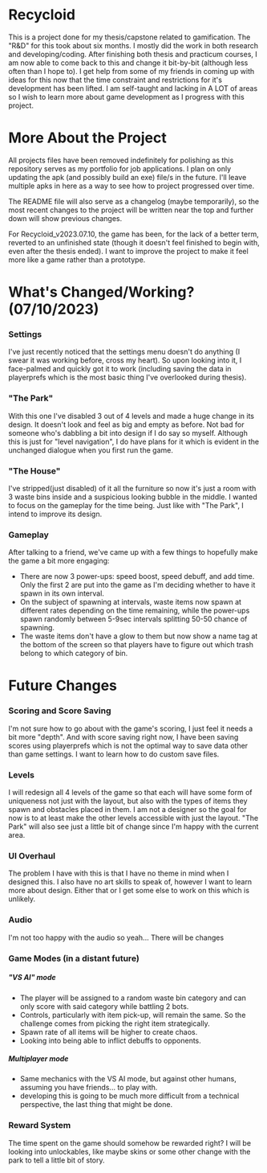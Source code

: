 # Recycloid
This is a project done for my thesis/capstone related to gamification. The "R&D" for this took about six months. I mostly did the work in both research and developing/coding.
After finishing both thesis and practicum courses, I am now able to come back to this and change it bit-by-bit (although less often than I hope to). 
I get help from some of my friends in coming up with ideas for this now that the time constraint and restrictions for it's development has been lifted.
I am self-taught and lacking in A LOT of areas so I wish to learn more about game development as I progress with this project.


# More About the Project
All projects files have been removed indefinitely for polishing as this repository serves as my portfolio for job applications.
I plan on only updating the apk (and possibly build an exe) file/s in the future. I'll leave multiple apks in here as a way to see how to project progressed over time.

The README file will also serve as a changelog (maybe temporarily), so the most recent changes to the project will be written near the top and further down
will show previous changes.

For Recycloid_v2023.07.10, the game has been, for the lack of a better term, reverted to an unfinished state (though it doesn't feel finished to begin with, even after the thesis ended).
I want to improve the project to make it feel more like a game rather than a prototype.


# What's Changed/Working? (07/10/2023)
### Settings
  I've just recently noticed that the settings menu doesn't do anything (I swear it was working before, cross my heart). So upon looking into it, I face-palmed and quickly got it to work
  (including saving the data in playerprefs which is the most basic thing I've overlooked during thesis).
### "The Park"
  With this one I've disabled 3 out of 4 levels and made a huge change in its design. It doesn't look and feel as big and empty as before. Not bad for someone who's dabbling a bit into
  design if I do say so myself. Although this is just for "level navigation", I do have plans for it which is evident in the unchanged dialogue when you first run the game.
### "The House"
  I've stripped(just disabled) of it all the furniture so now it's just a room with 3 waste bins inside and a suspicious looking bubble in the middle. I wanted to focus on the gameplay
  for the time being. Just like with "The Park", I intend to improve its design.
### Gameplay
  After talking to a friend, we've came up with a few things to hopefully make the game a bit more engaging:
  - There are now 3 power-ups: speed boost, speed debuff, and add time. Only the first 2 are put into the game as I'm deciding whether to have it spawn in its own interval.
  - On the subject of spawning at intervals, waste items now spawn at different rates depending on the time remaining, while the power-ups spawn randomly between 5-9sec intervals
    splitting 50-50 chance of spawning.
  - The waste items don't have a glow to them but now show a name tag at the bottom of the screen so that players have to figure out which trash belong to which category of bin.


# Future Changes
### Scoring and Score Saving
I'm not sure how to go about with the game's scoring, I just feel it needs a bit more "depth". And with score saving right now, 
I have been saving scores using playerprefs which is not the optimal way to save data other than game settings. I want to learn how to do custom save files.

### Levels
I will redesign all 4 levels of the game so that each will have some form of uniqueness not just with the layout, but also with the types of items they spawn and obstacles placed in them.
I am not a designer so the goal for now is to at least make the other levels accessible with just the layout. "The Park" will also see just a little bit of change since I'm happy with the current area.

### UI Overhaul
The problem I have with this is that I have no theme in mind when I designed this. I also have no art skills to speak of, however I want to learn more about design. Either that or I get some else to work on this 
which is unlikely.

### Audio
I'm not too happy with the audio so yeah... There will be changes

### Game Modes (in a distant future)
##### "VS AI" mode
  - The player will be assigned to a random waste bin category and can only score with said category while battling 2 bots.
  - Controls, particularly with item pick-up, will remain the same. So the challenge comes from picking the right item strategically.
  - Spawn rate of all items will be higher to create chaos.
  - Looking into being able to inflict debuffs to opponents.
##### Multiplayer mode
  - Same mechanics with the VS AI mode, but against other humans, assuming you have friends... to play with.
  - developing this is going to be much more difficult from a technical perspective, the last thing that might be done.

### Reward System
The time spent on the game should somehow be rewarded right? I will be looking into unlockables, like maybe skins or some other change with the park to tell a little bit of story.


